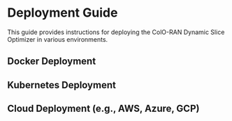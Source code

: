 # Deployment Guide

This guide provides instructions for deploying the ColO-RAN Dynamic Slice Optimizer in various environments.

## Docker Deployment

## Kubernetes Deployment

## Cloud Deployment (e.g., AWS, Azure, GCP)
